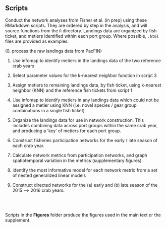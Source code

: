 ## Scripts

Conduct the network analyses from Fisher et al. (in prep) using these RMarkdown scripts. They are ordered by step in the analysis, and will source functions from the `R` directory. Landings data are organized by fish ticket, and metiers identified within each port group. Where possible, `.html` files are provided as examples.


(0. process the raw landings data from PacFIN)

1. Use infomap to identify metiers in the landings data of the two reference crab years

2. Select parameter values for the k-nearest neighbor function in script 3

3. Assign metiers to remaining landings data, by fish ticket, using k-nearest neighbor (KNN) and the reference fish tickets from script 1

4. Use infomap to identify metiers in any landings data which could not be assigned a metier using KNN (i.e. novel species / gear group combinations in a single fish ticket)

5. Organize the landings data for use in network construction. This includes combining data across port groups within the same crab year, and producing a 'key' of metiers for each port group.

6. Construct fisheries participation networks for the early / late season of each crab year.

7. Calculate network metrics from participation networks, and graph spatiotemporal variation in the metrics (supplementary figures)

8. Identify the most informative model for each network metric from a set of nested generalized linear models

9. Construct directed networks for the (a) early and (b) late season of the 2015 --> 2016 crab years.
<br>
<br>



Scripts in the **Figures** folder produce the figures used in the main text or the supplement.
